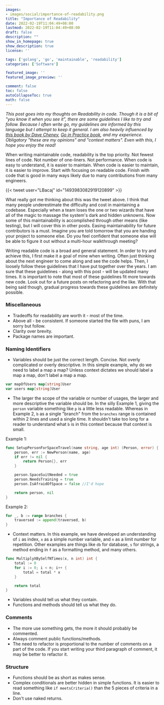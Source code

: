 ```yaml
---
images:
- images/social/importance-of-readability.png
title: "Importance of Readability"
date: 2022-02-19T11:04:49+08:00
lastmod: 2022-02-19T11:04:49+08:00
draft: false
description: ""
show_in_homepage: true
show_description: true 
license: ''

tags: ['golang', 'go', 'maintainable', 'readability']
categories: ['Software']

featured_image: ''
featured_image_preview: ''

comment: false
toc: false
autoCollapseToc: true
math: false
---
```


*This post goes into my thoughts on Readability in code. Though it is a bit of "you know it when you see it", there are some guidelines I like to try and follow. Because I often write go, my guidelines are informed by this language but I attempt to keep it general. I am also heavily influenced by [this book by Dave Cheney](https://dave.cheney.net/practical-go/presentations/gophercon-israel.html), [Go in Practice book](https://www.manning.com/books/go-in-practice), and my experience. Obligatory "these are my opinions" and "context matters". Even with this, I hope you enjoy the read!*

When writing maintainable code, readability is the top priority. Not fewest lines of code. Not number of one-liners. Not performance. When code is easy to understand, it is easier to maintain. When code is easier to maintain, it is easier to improve. Start with focusing on readable code. Finish with code that is good in many ways likely due to many contributions from many engineers.


{{< tweet user="LBacaj" id="1493983082919120899" >}}


What really got me thinking about this was the tweet above. I think that many people underestimate the difficulty and cost in maintaining a codebase. Especially when a team loses the one or two wizards that have all of the magic to massage the system's dark and hidden unknowns. Now some of this maintainability is accomplished through other means (like testing), but I will cover this in other posts. Easing maintainability for future contributors is a must. Imagine you are told tomorrow that you are handing your project to someone else. Do you feel confident that someone else will be able to figure it out without a multi-hour walkthrough meeting?

Writing readable code is a broad and general statement. In order to try and achieve this, I first make it a goal of mine when writing. Often just thinking about the next engineer to come along and see the code helps. Then, I loosely follow these guidelines that I have put together over the years. I am sure that these guidelines - along with this post - will be updated many times. It is important to note that most of these guidelines fit more towards new code. Look out for a future posts on refactoring and the like. With that being said though, gradual progress towards these guidelines are definitely possible.

### Miscellaneous
-   Tradeoffs for readability are worth it - most of the time.
-   Above all - be consistent. If someone started the file with puns, I am sorry but follow.
-   Clarity over brevity.
-   Package names are important.

### Naming Identifiers
-   Variables should be just the correct length. Concise. Not overly complicated or overly descriptive. In this simple example, why do we need to label a map a map? Unless  context dictates we should label a map a map, don't label a map a map.
```go 
var mapOfUsers map[string]User
var users map[string]User
```

-   The larger the scope of the variable or number of usages, the larger and more descriptive the variable should be. In the silly Example 1, giving the `person` variable something like `p` is a little less readable. Whereas in Example 2, `b` as a single "branch" from the `branches` range is contained within 2 lines and used a single time. It shouldn't take too long for a reader to understand what `b` is in this context because that context is small.

Example 1:
```go
func SetupPersonForSpaceTravel(name string, age int) (Person, error) {
	person, err := NewPerson(name, age)
	if err != nil {
		return Person{}, err
	}

	person.SpaceSuitNeeded = true
	person.NeedsTraining = true
	person.IsAfraidOfSpace = false //I'd hope

	return person, nil
}
```

Example 2:
``` go
for _, b := range branches {
	traversed := append(traversed, b)
}
```

-   Context matters. In this example, we have developed an understanding of `i` as index, `x` as a simple number variable, and `n` as a limit number for repetition. Other examples are things like `db`  for database, `s` for strings, a method ending in `f` as a formatting method, and many others.
``` go
func MultiplyXBySelfNTimes(x, n int) int {
	total := 0
	for i := 0; i < n; i++ {
		total = total * x
	}

	return total
}
```
-   Variables should tell us what they contain.
-   Functions and methods should tell us what they do.


### Comments
-   The more use something gets, the more it should probably be commented.
-   Always comment public functions/methods.
-   The need to refactor is proportional to the number of comments on a part of the code. If you start writing your third paragraph of comment, it may be better to refactor it.

### Structure
- Functions should be as short as makes sense.
- Complex conditionals are better hidden in simple functions. It is easier to read something like
`if meetsCriteria()` than the 5 pieces of criteria in a line.
- Don't use naked returns.
